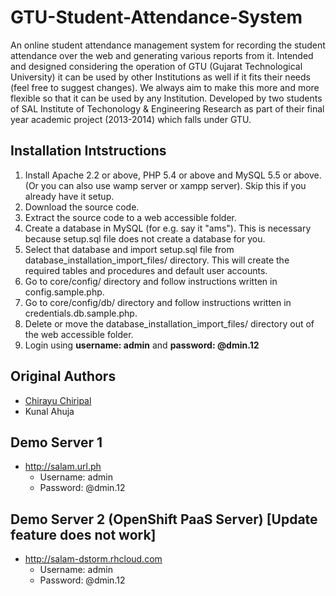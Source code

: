 GTU-Student-Attendance-System
=============================

An online student attendance management system for recording the student attendance over the web and generating various reports from it. Intended and designed considering the operation of GTU (Gujarat Technological University) it can be used by other Institutions as well if it fits their needs (feel free to suggest changes). We always aim to make this more and more flexible so that it can be used by any Institution. Developed by two students of SAL Institute of Techonology &amp; Engineering Research as part of their final year academic project (2013-2014) which falls under GTU.

Installation Intstructions
--------------------------
1. Install Apache 2.2 or above, PHP 5.4 or above and MySQL 5.5 or above. (Or you can also use wamp server or xampp server). Skip this if you already have it setup.
2. Download the source code.
3. Extract the source code to a web accessible folder.
4. Create a database in MySQL (for e.g. say it "ams"). This is necessary because setup.sql file does not create a database for you.
5. Select that database and import setup.sql file from database_installation_import_files/ directory. This will create the required tables and procedures and default user accounts.
6. Go to core/config/ directory and follow instructions written in config.sample.php.
7. Go to core/config/db/ directory and follow instructions written in credentials.db.sample.php.
8. Delete or move the database_installation_import_files/ directory out of the web accessible folder.
9. Login using **username: admin** and **password: @dmin.12**

Original Authors
----------------

* [Chirayu Chiripal][1]
* Kunal Ahuja

Demo Server 1
-------------

* http://salam.url.ph
  * Username: admin
  * Password: @dmin.12

Demo Server 2 (OpenShift PaaS Server) [Update feature does not work]
-------------

* http://salam-dstorm.rhcloud.com
  * Username: admin
  * Password: @dmin.12

[1]: https://github.com/chirayuchiripal
